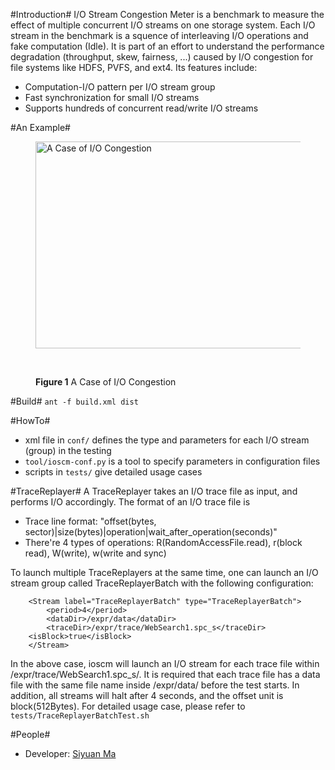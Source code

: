 #Introduction#
I/O Stream Congestion Meter is a benchmark to measure the effect of multiple concurrent I/O streams on one storage system. Each I/O stream in the benchmark is a squence of interleaving I/O operations and fake computation (Idle). It is part of an effort to understand the performance degradation (throughput, skew, fairness, ...) caused by I/O congestion for file systems like HDFS, PVFS, and ext4. Its features include:

* Computation-I/O pattern per I/O stream group
* Fast synchronization for small I/O streams
* Supports hundreds of concurrent read/write I/O streams

#An Example#
<figure>
  <img src="https://lh5.googleusercontent.com/-9zsrK9hxXvE/T_XGqTgektI/AAAAAAAAAA4/hSbJwuRyL-c/s1024/ioscm_intro.png" title="A Case of I/O Congestion" height="331" width="480" />
  
  <br><figcaption><b>Figure 1</b> A Case of I/O Congestion</figcaption>
</figure>

#Build#
``ant -f build.xml dist``

#HowTo#
* xml file in ``conf/`` defines the type and parameters for each I/O stream (group) in the testing
* ``tool/ioscm-conf.py`` is a tool to specify parameters in configuration files
* scripts in ``tests/`` give detailed usage cases

#TraceReplayer#
A TraceReplayer takes an I/O trace file as input, and performs I/O accordingly. The format of an I/O trace file is
* Trace line format: "offset(bytes, sector)|size(bytes)|operation|wait_after_operation(seconds)"
* There're 4 types of operations: R(RandomAccessFile.read), r(block read), W(write), w(write and sync)

To launch multiple TraceReplayers at the same time, one can launch an I/O stream group called TraceReplayerBatch with the following configuration:
		
		<Stream label="TraceReplayerBatch" type="TraceReplayerBatch">
        	<period>4</period>
        	<dataDir>/expr/data</dataDir>
        	<traceDir>/expr/trace/WebSearch1.spc_s</traceDir>
		<isBlock>true</isBlock>
		</Stream>

In the above case, ioscm will launch an I/O stream for each trace file within /expr/trace/WebSearch1.spc_s/. It is required that 
each trace file has a data file with the same file name inside /expr/data/ before the test starts. In addition, all streams will halt after 4 seconds, and the offset unit is block(512Bytes). For detailed usage case, please refer to 
	``tests/TraceReplayerBatchTest.sh``

#People#
* Developer: [Siyuan Ma](http://siyuan.biz)
